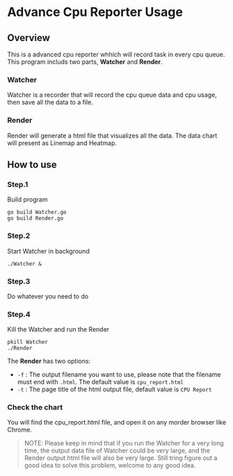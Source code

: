 # Advance Cpu Reporter Usage

## Overview
This is a advanced cpu reporter whhich will record task in every cpu queue. This program includs two parts, **Watcher** and **Render**. 
### Watcher
Watcher is a recorder that will record the cpu queue data and cpu usage, then save all the data to a file.

### Render
Render will generate a html file that visualizes all the data. The data chart will present as Linemap and Heatmap.

## How to use
### Step.1
Build program
```shell
go build Watcher.go
go build Render.go
```

### Step.2
Start Watcher in background
```shell
./Watcher &
```

### Step.3
Do whatever you need to do

### Step.4
Kill the Watcher and run the Render
```shell
pkill Watcher
./Render
```

The **Render** has two options:
- `-f` : The output filename you want to use, please note that the filename must end with `.html`. The default value is `cpu_report.html`
- `-t` : The page title of the html output file, default value is `CPU Report`

### Check the chart
You will find the cpu_report.html file, and open it on any morder browser like Chrome.

> NOTE: Please keep in mind that if you run the Watcher for a very long time, the output data file of Watcher could be very large, and the Render output html file will also be very large. Still tring figure out a good idea to solve this problem, welcome to any good idea.